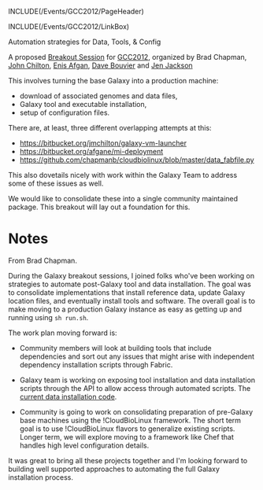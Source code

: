 INCLUDE(/Events/GCC2012/PageHeader)

INCLUDE(/Events/GCC2012/LinkBox)

<div class="title">Automation strategies for Data, Tools, & Config</div>

A proposed [Breakout Session](../) for [GCC2012](/Events/GCC2012), organized by Brad Chapman, [John Chilton](/JohnChilton), [Enis Afgan](/EnisAfgan), [Dave Bouvier](/DaveBouvier) and [Jen Jackson](/JenniferJackson)

This involves turning the base Galaxy into a production machine: 
* download of associated genomes and data files, 
* Galaxy tool and executable installation, 
* setup of configuration files.

There are, at least, three different overlapping attempts at this:

* https://bitbucket.org/jmchilton/galaxy-vm-launcher
* https://bitbucket.org/afgane/mi-deployment
* https://github.com/chapmanb/cloudbiolinux/blob/master/data_fabfile.py

This also dovetails nicely with work within the Galaxy Team to address some of these issues as well.

We would like to consolidate these into a single community maintained package. This breakout will lay out a foundation for this.

# Notes

From Brad Chapman.

During the Galaxy breakout sessions, I joined folks who've been working on strategies to automate post-Galaxy tool and data installation. The goal was to consolidate implementations that install reference data, update Galaxy location files, and eventually install tools and software. The overall goal is to make moving to a production Galaxy instance as easy as getting up and running using `sh run.sh`.

The work plan moving forward is:

* Community members will look at building tools that include dependencies and sort out any issues that might arise with independent dependency installation scripts through Fabric.

* Galaxy team is working on exposing tool installation and data installation scripts through the API to allow access through automated scripts. The [current data installation code](https://bitbucket.org/hbc/galaxy-central-hbc/src/3127de4501ee/lib/galaxy/web/controllers/data_admin.py).

* Community is going to work on consolidating preparation of pre-Galaxy base machines using the !CloudBioLinux framework. The short term goal is to use !CloudBioLinux flavors to generalize existing scripts. Longer term, we will explore moving to a framework like Chef that handles high level configuration details.

It was great to bring all these projects together and I'm looking forward to building well supported approaches to automating the full Galaxy installation process.
